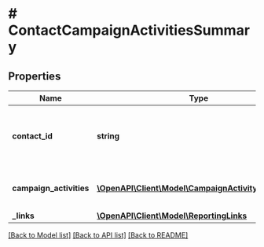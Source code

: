 # # ContactCampaignActivitiesSummary

## Properties

Name | Type | Description | Notes
------------ | ------------- | ------------- | -------------
**contact_id** | **string** | Unique id of the contact that will have their activity summarized. |
**campaign_activities** | [**\OpenAPI\Client\Model\CampaignActivitySummary[]**](CampaignActivitySummary.md) | A summary of all the actions for a contact. |
**_links** | [**\OpenAPI\Client\Model\ReportingLinks**](ReportingLinks.md) |  | [optional]

[[Back to Model list]](../../README.md#models) [[Back to API list]](../../README.md#endpoints) [[Back to README]](../../README.md)
